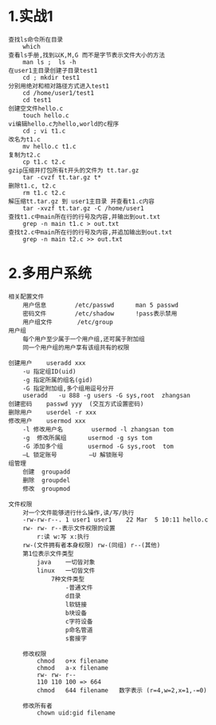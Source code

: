 # 1.实战1
	查找ls命令所在目录		
		which		
	查看ls手册,找到以K,M,G 而不是字节表示文件大小的方法	 
		man ls ;  ls -h
	在user1主目录创建子目录test1
		cd ; mkdir test1
	分别用绝对和相对路径方式进入test1	
		cd /home/user1/test1
		cd test1
	创建空文件hello.c	
		touch hello.c
	vi编辑hello.c为hello,world的c程序	
		cd ; vi t1.c
	改名为t1.c	
		mv hello.c t1.c
	复制为t2.c	
		cp t1.c t2.c
	gzip压缩并打包所有t开头的文件为 tt.tar.gz	
		tar -cvzf tt.tar.gz t*
	删除t1.c, t2.c	
		rm t1.c t2.c
	解压缩tt.tar.gz 到 user1主目录	并查看t1.c内容	
		tar -xvzf tt.tar.gz -C /home/user1
	查找t1.c中main所在行的行号及内容,并输出到out.txt
		grep -n main t1.c > out.txt
	查找t2.c中main所在行的行号及内容,并追加输出到out.txt
		grep -n main t2.c >> out.txt
		
# 2.多用户系统
	相关配置文件
		用户信息		/etc/passwd      man 5 passwd
		密码文件		/etc/shadow      !pass表示禁用
		用户组文件    	/etc/group
	用户组
		每个用户至少属于一个用户组,还可属于附加组
		同一个用户组的用户享有该组共有的权限
		
	创建用户	useradd	xxx
		-u 指定组ID(uid)	
		-g 指定所属的组名(gid)
		-G 指定附加组,多个组用逗号分开
		useradd   -u 888 -g users -G sys,root  zhangsan
	创建密码	passwd yyy	(交互方式设置密码)
	删除用户	userdel -r xxx
	修改用户	usermod	xxx
		-l 修改用户名 		usermod -l zhangsan tom
		-g  修改所属组      usermod -g sys tom
		-G 添加多个组       usermod -G sys,root  tom
		–L 锁定账号			–U 解锁账号
	组管理		
		创建	groupadd 
		删除	groupdel
		修改	groupmod
	
	文件权限
		对一个文件能够进行什么操作,读/写/执行			
		-rw-rw-r--. 1 user1 user1    22 Mar  5 10:11 hello.c
		rw- rw- r--表示文件权限的设置
			r:读	w:写	x:执行
		rw-(文件拥有者本身权限) rw-(同组) r--(其他)	
		第1位表示文件类型
			java 	一切皆对象
			linux	一切皆文件
				7种文件类型
					-普通文件
					d目录
					l软链接
					b块设备
					c字符设备
					p命名管道
					s套接字
	
		修改权限
			chmod   o+x filename     
			chmod   a-x filename     
			rw- rw- r--
			110 110 100 => 664
			chmod   644 filename   数字表示 (r=4,w=2,x=1,-=0)
		
		修改所有者
			chown uid:gid filename

			
			
			
			